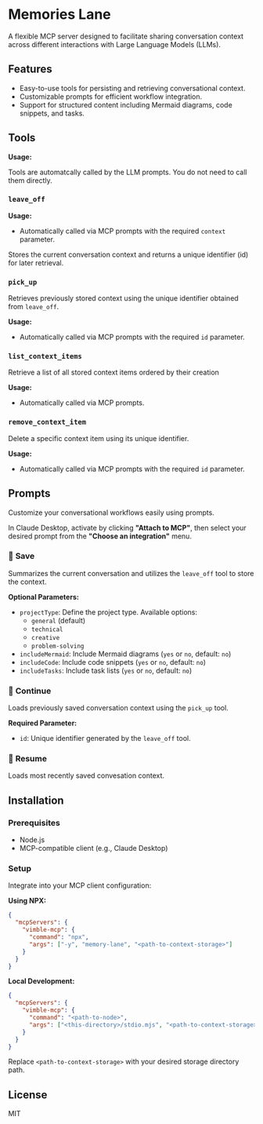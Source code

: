 # Memories Lane

A flexible MCP server designed to facilitate sharing conversation context across different interactions with Large Language Models (LLMs).

## Features

- Easy-to-use tools for persisting and retrieving conversational context.
- Customizable prompts for efficient workflow integration.
- Support for structured content including Mermaid diagrams, code snippets, and tasks.

## Tools

**Usage:**

Tools are automatcally called by the LLM prompts. You do not need to call them directly.

### `leave_off`

**Usage:**

- Automatically called via MCP prompts with the required `context` parameter.

Stores the current conversation context and returns a unique identifier (id) for later retrieval.

### `pick_up`

Retrieves previously stored context using the unique identifier obtained from `leave_off`.

**Usage:**

- Automatically called via MCP prompts with the required `id` parameter.

### `list_context_items`

Retrieve a list of all stored context items ordered by their creation

**Usage:**

- Automatically called via MCP prompts.

### `remove_context_item`

Delete a specific context item using its unique identifier.

**Usage:**

- Automatically called via MCP prompts with the required `id` parameter.

## Prompts

Customize your conversational workflows easily using prompts.

In Claude Desktop, activate by clicking **"Attach to MCP"**, then select your desired prompt from the **"Choose an integration"** menu.

### 💾 **Save**

Summarizes the current conversation and utilizes the `leave_off` tool to store the context.

**Optional Parameters:**

- `projectType`: Define the project type. Available options:
  - `general` (default)
  - `technical`
  - `creative`
  - `problem-solving`
- `includeMermaid`: Include Mermaid diagrams (`yes` or `no`, default: `no`)
- `includeCode`: Include code snippets (`yes` or `no`, default: `no`)
- `includeTasks`: Include task lists (`yes` or `no`, default: `no`)

### 📂 **Continue**

Loads previously saved conversation context using the `pick_up` tool.

**Required Parameter:**

- `id`: Unique identifier generated by the `leave_off` tool.

### 📂 **Resume**

Loads most recently saved convesation context.

## Installation

### Prerequisites

- Node.js
- MCP-compatible client (e.g., Claude Desktop)

### Setup

Integrate into your MCP client configuration:

**Using NPX:**

```json
{
  "mcpServers": {
    "vimble-mcp": {
      "command": "npx",
      "args": ["-y", "memory-lane", "<path-to-context-storage>"]
    }
  }
}
```

**Local Development:**

```json
{
  "mcpServers": {
    "vimble-mcp": {
      "command": "<path-to-node>",
      "args": ["<this-directory>/stdio.mjs", "<path-to-context-storage>"]
    }
  }
}
```

Replace `<path-to-context-storage>` with your desired storage directory path.

## License

MIT
